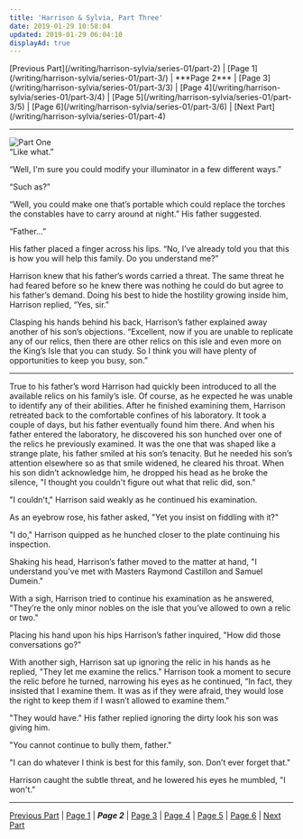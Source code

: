 ```yaml
---
title: 'Harrison & Sylvia, Part Three'
date: 2019-01-29 10:58:04
updated: 2019-01-29 06:04:10
displayAd: true
---
```

<p class="center"> [Previous Part](/writing/harrison-sylvia/series-01/part-2) | [Page 1](/writing/harrison-sylvia/series-01/part-3/) | <span class="current-page">***Page 2***</span> | [Page 3](/writing/harrison-sylvia/series-01/part-3/3) | [Page 4](/writing/harrison-sylvia/series-01/part-3/4) | [Page 5](/writing/harrison-sylvia/series-01/part-3/5) | [Page 6](/writing/harrison-sylvia/series-01/part-3/6) | [Next Part](/writing/harrison-sylvia/series-01/part-4) </p><hr class="clear-both center-fade"/><div class="embedded-image-right"><img src="/writing/harrison-sylvia/series-01/part-3/hs103.jpg" alt="Part One" style="max-height: 275px;"/></div>“Like what.”

“Well, I'm sure you could modify your illuminator in a few different ways.”

“Such as?”

“Well, you could make one that’s portable which could replace the torches the constables have to carry around at night.”  His father suggested.

“Father…”

His father placed a finger across his lips.  “No, I’ve already told you that this is how you will help this family.  Do you understand me?”

Harrison knew that his father’s words carried a threat.  The same threat he had feared before so he knew there was nothing he could do but agree to his father’s demand.  Doing his best to hide the hostility growing inside him, Harrison replied, “Yes, sir.”

Clasping his hands behind his back, Harrison’s father explained away another of his son’s objections.  “Excellent, now if you are unable to replicate any of our relics, then there are other relics on this isle and even more on the King’s Isle that you can study.  So I think you will have plenty of opportunities to keep you busy, son.”

<hr />
True to his father’s word Harrison had quickly been introduced to all the available relics on his family’s isle.  Of course, as he expected he was unable to identify any of their abilities.  After he finished examining them, Harrison retreated back to the comfortable confines of his laboratory.  It took a couple of days, but his father eventually found him there.  And when his father entered the laboratory, he discovered his son hunched over one of the relics he previously examined.  It was the one that was shaped like a strange plate, his father smiled at his son’s tenacity.  But he needed his son’s attention elsewhere so as that smile widened, he cleared his throat.  When his son didn’t acknowledge him, he dropped his head as he broke the silence, "I thought you couldn't figure out what that relic did, son."

"I couldn't," Harrison said weakly as he continued his examination.

As an eyebrow rose, his father asked, "Yet you insist on fiddling with it?"

"I do," Harrison quipped as he hunched closer to the plate continuing his inspection.

Shaking his head, Harrison’s father moved to the matter at hand, "I understand you’ve met with Masters Raymond Castillon and Samuel Dumein."

With a sigh, Harrison tried to continue his examination as he answered, "They’re the only minor nobles on the isle that you’ve allowed to own a relic or two."

Placing his hand upon his hips Harrison’s father inquired, "How did those conversations go?"

With another sigh, Harrison sat up ignoring the relic in his hands as he replied, "They let me examine the relics."  Harrison took a moment to secure the relic before he turned, narrowing his eyes as he continued, “In fact, they insisted that I examine them.  It was as if they were afraid, they would lose the right to keep them if I wasn’t allowed to examine them."

"They would have."  His father replied ignoring the dirty look his son was giving him.

"You cannot continue to bully them, father."

"I can do whatever I think is best for this family, son.  Don’t ever forget that."

Harrison caught the subtle threat, and he lowered his eyes he mumbled, "I won't."<hr class="clear-both center-fade"/><p class="center"> [Previous Part](/writing/harrison-sylvia/series-01/part-1) | [Page 1](/writing/harrison-sylvia/series-01/part-3/) | <span class="current-page">***Page 2***</span> | [Page 3](/writing/harrison-sylvia/series-01/part-3/3) | [Page 4](/writing/harrison-sylvia/series-01/part-3/4) | [Page 5](/writing/harrison-sylvia/series-01/part-3/5) | [Page 6](/writing/harrison-sylvia/series-01/part-3/6) | [Next Part](/writing/harrison-sylvia/series-01/part-4) </p>
